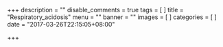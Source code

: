 +++
description = ""
disable_comments = true
tags = [
]
title = "Respiratory_acidosis"
menu = ""
banner = ""
images = [
]
categories = [
]
date = "2017-03-26T22:15:05+08:00"

+++

<!--more-->
